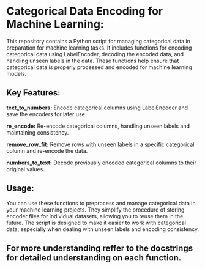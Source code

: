 # Categorical Data Encoding for Machine Learning:
This repository contains a Python script for managing categorical data in preparation for machine learning tasks. It includes functions for encoding categorical data using LabelEncoder, decoding the encoded data, and handling unseen labels in the data. These functions help ensure that categorical data is properly processed and encoded for machine learning models.

## Key Features:

**text_to_numbers:** Encode categorical columns using LabelEncoder and save the encoders for later use.

**re_encode:** Re-encode categorical columns, handling unseen labels and maintaining consistency.

**remove_row_fit:** Remove rows with unseen labels in a specific categorical column and re-encode the data.

**numbers_to_text:** Decode previously encoded categorical columns to their original values.

## Usage:
You can use these functions to preprocess and manage categorical data in your machine learning projects. They simplify the procedure of storing encoder files for individual datasets, allowing you to reuse them in the future. The script is designed to make it easier to work with categorical data, especially when dealing with unseen labels and encoding consistency.

## For more understanding reffer to the docstrings for detailed understanding on each function.
 
